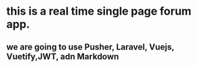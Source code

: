 # this is a real time single page forum app.

## we are going to use Pusher, Laravel, Vuejs, Vuetify,JWT, adn Markdown